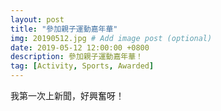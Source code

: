 ```yaml
---
layout: post
title: "參加親子運動嘉年華"
img: 20190512.jpg # Add image post (optional)
date: 2019-05-12 12:00:00 +0800
description: 參加親子運動嘉年華！
tag: [Activity, Sports, Awarded]
---
```

我第一次上新聞，好興奮呀！